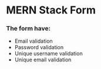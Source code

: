 # MERN Stack Form

### The form have:

- Email validation
- Password validation
- Unique username validation
- Unique email validation
